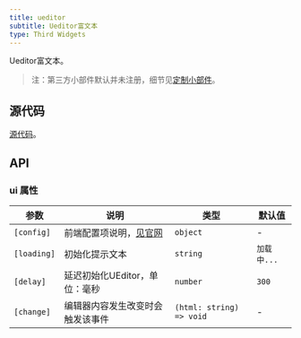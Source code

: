```yaml
---
title: ueditor
subtitle: Ueditor富文本
type: Third Widgets
---
```


Ueditor富文本。

> 注：第三方小部件默认并未注册，细节见[定制小部件](https://ng-alain.com/form/customize)。

## 源代码

[源代码](https://github.com/ng-alain/delon/tree/master/packages/form/widgets-third/ueditor)。

## API

### ui 属性

参数 | 说明 | 类型 | 默认值
----|------|-----|------
`[config]` | 前端配置项说明，[见官网](http://fex.baidu.com/ueditor/#start-config) | `object` | -
`[loading]` | 初始化提示文本 | `string` | `加载中...`
`[delay]` | 延迟初始化UEditor，单位：毫秒 | `number` | `300`
`[change]` | 编辑器内容发生改变时会触发该事件 | `(html: string) => void` | -
